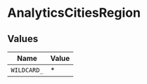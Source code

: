 # AnalyticsCitiesRegion


## Values

| Name        | Value       |
| ----------- | ----------- |
| `WILDCARD_` | *           |
